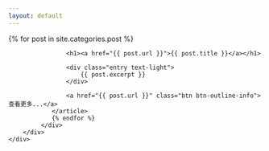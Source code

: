 ```yaml
---
layout: default
---
```

<div class="card custom-border text-white bg-transparent">
    <div class="container_background blur"></div>
    <div class="card-body">
        <div class="container">
            <div class="posts">
                {% for post in site.categories.post %}
                <article class="post mt-4">

                    <h1><a href="{{ post.url }}">{{ post.title }}</a></h1>

                    <div class="entry text-light">
                        {{ post.excerpt }}
                    </div>

                    <a href="{{ post.url }}" class="btn btn-outline-info">查看更多...</a>
                </article>
                {% endfor %}
             </div>
        </div>
    </div>
</div>